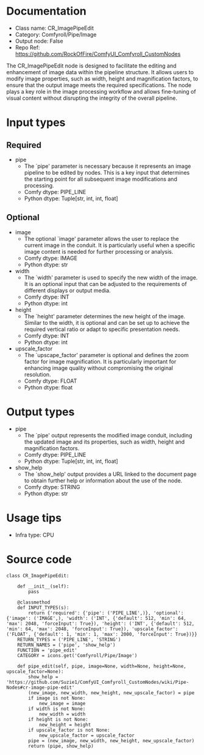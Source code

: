 # Documentation
- Class name: CR_ImagePipeEdit
- Category: Comfyroll/Pipe/Image
- Output node: False
- Repo Ref: https://github.com/RockOfFire/ComfyUI_Comfyroll_CustomNodes

The CR_ImagePipeEdit node is designed to facilitate the editing and enhancement of image data within the pipeline structure. It allows users to modify image properties, such as width, height and magnification factors, to ensure that the output image meets the required specifications. The node plays a key role in the image processing workflow and allows fine-tuning of visual content without disrupting the integrity of the overall pipeline.

# Input types
## Required
- pipe
    - The `pipe' parameter is necessary because it represents an image pipeline to be edited by nodes. This is a key input that determines the starting point for all subsequent image modifications and processing.
    - Comfy dtype: PIPE_LINE
    - Python dtype: Tuple[str, int, int, float]
## Optional
- image
    - The optional `image' parameter allows the user to replace the current image in the conduit. It is particularly useful when a specific image content is needed for further processing or analysis.
    - Comfy dtype: IMAGE
    - Python dtype: str
- width
    - The `width' parameter is used to specify the new width of the image. It is an optional input that can be adjusted to the requirements of different displays or output media.
    - Comfy dtype: INT
    - Python dtype: int
- height
    - The `height' parameter determines the new height of the image. Similar to the width, it is optional and can be set up to achieve the required vertical ratio or adapt to specific presentation needs.
    - Comfy dtype: INT
    - Python dtype: int
- upscale_factor
    - The `upscape_factor' parameter is optional and defines the zoom factor for image magnification. It is particularly important for enhancing image quality without compromising the original resolution.
    - Comfy dtype: FLOAT
    - Python dtype: float

# Output types
- pipe
    - The `pipe' output represents the modified image conduit, including the updated image and its properties, such as width, height and magnification factors.
    - Comfy dtype: PIPE_LINE
    - Python dtype: Tuple[str, int, int, float]
- show_help
    - The `show_help' output provides a URL linked to the document page to obtain further help or information about the use of the node.
    - Comfy dtype: STRING
    - Python dtype: str

# Usage tips
- Infra type: CPU

# Source code
```
class CR_ImagePipeEdit:

    def __init__(self):
        pass

    @classmethod
    def INPUT_TYPES(s):
        return {'required': {'pipe': ('PIPE_LINE',)}, 'optional': {'image': ('IMAGE',), 'width': ('INT', {'default': 512, 'min': 64, 'max': 2048, 'forceInput': True}), 'height': ('INT', {'default': 512, 'min': 64, 'max': 2048, 'forceInput': True}), 'upscale_factor': ('FLOAT', {'default': 1, 'min': 1, 'max': 2000, 'forceInput': True})}}
    RETURN_TYPES = ('PIPE_LINE', 'STRING')
    RETURN_NAMES = ('pipe', 'show_help')
    FUNCTION = 'pipe_edit'
    CATEGORY = icons.get('Comfyroll/Pipe/Image')

    def pipe_edit(self, pipe, image=None, width=None, height=None, upscale_factor=None):
        show_help = 'https://github.com/Suzie1/ComfyUI_Comfyroll_CustomNodes/wiki/Pipe-Nodes#cr-image-pipe-edit'
        (new_image, new_width, new_height, new_upscale_factor) = pipe
        if image is not None:
            new_image = image
        if width is not None:
            new_width = width
        if height is not None:
            new_height = height
        if upscale_factor is not None:
            new_upscale_factor = upscale_factor
        pipe = (new_image, new_width, new_height, new_upscale_factor)
        return (pipe, show_help)
```